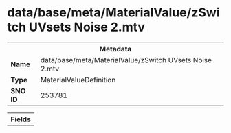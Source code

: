 <h1>data/base/meta/MaterialValue/zSwitch UVsets Noise 2.mtv</h1><table><tr><th colspan="100%">Metadata</th></tr><tr><td><b>Name</b></td><td>data/base/meta/MaterialValue/zSwitch UVsets Noise 2.mtv</td></tr><tr><td><b>Type</b></td><td>MaterialValueDefinition</td></tr><tr><td><b>SNO ID</b></td><td>253781</td></tr></table>

<table><tr><th colspan="100%">Fields</th></tr></table>

